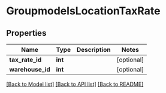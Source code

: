 # GroupmodelsLocationTaxRate

## Properties
Name | Type | Description | Notes
------------ | ------------- | ------------- | -------------
**tax_rate_id** | **int** |  | [optional] 
**warehouse_id** | **int** |  | [optional] 

[[Back to Model list]](../README.md#documentation-for-models) [[Back to API list]](../README.md#documentation-for-api-endpoints) [[Back to README]](../README.md)



